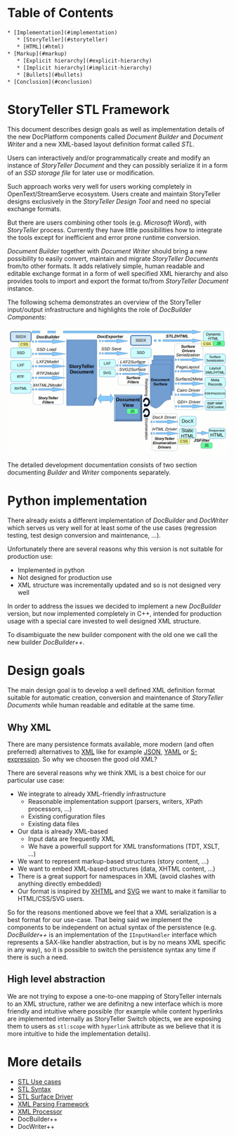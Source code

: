 Table of Contents
=================

    * [Implementation](#implementation)
       * [StoryTeller](#storyteller)
       * [HTML](#html)
    * [Markup](#markup)
       * [Explicit hierarchy](#explicit-hierarchy)
       * [Implicit hierarchy](#implicit-hierarchy)
       * [Bullets](#bullets)
    * [Conclusion](#conclusion)

# StoryTeller STL Framework

This document describes design goals as well as implementation details of the new DocPlatform components called 
*Document Builder* and *Document Writer* and a new XML-based layout definition format called *STL*.

Users can interactively and/or programmatically create and modify an instance of *StoryTeller Document* 
and they can possibly serialize it in a form of an *SSD storage file* for later use or modification. 

Such approach works very well for users working completely in OpenText/StreamServe ecosystem. Users create 
and maintain StoryTeller designs exclusively in the *StoryTeller Design Tool* and need no special exchange formats.

But there are users combining other tools (e.g. *Microsoft Word*), with *StoryTeller* process. Currently they 
have little possibilities how to integrate the tools except for inefficient and error prone runtime conversion. 

*Document Builder* together with *Document Writer* should bring a new possibility to easily convert, 
maintain and migrate *StoryTeller Documents* from/to other formats. It adds relatively simple, 
human readable and editable exchange format in a form of well specified XML hierarchy and also provides 
tools to import and export the format to/from *StoryTeller Document* instance.

The following schema demonstrates an overview of the StoryTeller input/output infrastructure and highlights 
the role of *DocBuilder Components*:

![DocBuilder++ overview](docbuilder-overview.png)

The detailed development documentation consists of two section documenting *Builder* and *Writer* 
components separately.

# Python implementation

There already exists a different implementation of *DocBuilder* and *DocWriter* which serves us very well 
for at least some of the use cases (regression testing, test design conversion and maintenance, ...). 

Unfortunately there are several reasons why this version is not suitable for production use:

-   Implemented in python
-   Not designed for production use
-   XML structure was incrementally updated and so is not designed very well

In order to address the issues we decided to implement a new *DocBuilder* version, but now implemented completely in C++, 
intended for production usage with a special care invested to well designed XML structure. 

To disambiguate the new builder component with the old one we call the new builder *DocBuilder++*.

# Design goals

The main design goal is to develop a well defined XML definition format suitable for automatic creation,
conversion and maintenance of *StoryTeller Documents* while human readable and editable at the same time.

## Why XML

There are many persistence formats available, more modern (and often preferred) alternatives
to [XML](https://en.wikipedia.org/wiki/XML) like for example [JSON](https://en.wikipedia.org/wiki/JSON),
[YAML](https://en.wikipedia.org/wiki/YAML) or [S-expression](https://en.wikipedia.org/wiki/S-expression).
So why we choosen the good old XML?

There are several reasons why we think XML is a best choice for our particular use case:

-   We integrate to already XML-friendly infrastructure
    -   Reasonable implementation support (parsers, writers, XPath processors, ...)
    -   Existing configuration files
    -   Existing data files
-   Our data is already XML-based
    -   Input data are frequently XML
    -   We have a powerfull support for XML transformations (TDT, XSLT, ...)
-   We want to represent markup-based structures (story content, ...)
-   We want to embed XML-based structures (data, XHTML content, ...)
-   There is a great support for namespaces in XML (avoid clashes with anything directly embedded)
-   Our format is inspired by [XHTML](https://en.wikipedia.org/wiki/XHTML) and
    [SVG](https://en.wikipedia.org/wiki/Scalable_Vector_Graphics) we want to make it familiar to HTML/CSS/SVG users.

So for the reasons mentioned above we feel that a XML serialization is a best format for our use-case.
That being said we implement the components to be independent on actual syntax of the persistence
(e.g. *DocBuilder++* is an implementation of the `IInputHandler` interface which represents a SAX-like 
handler abstraction, but is by no means XML specific in any way), so it is possible to switch 
the persistence syntax any time if there is such a need.

## High level abstraction

We are not trying to expose a one-to-one mapping of StoryTeller internals to an XML structure, rather 
we are definitng a new interface which is more friendly and intuitive where possible (for example 
while content hyperlinks are implemented internally as StoryTeller Switch objects, we are exposing 
them to users as `stl:scope` with `hyperlink` attribute as we believe that it is more intuitive 
to hide the implementation details).

# More details

-   [STL Use cases](usecases.md)
-   [STL Syntax](syntax.md)
-   [STL Surface Driver](driver.md)
-   [XML Parsing Framework](parse.md)
-   [XML Processor](xp.md)
-   DocBuilder++
-   DocWriter++
